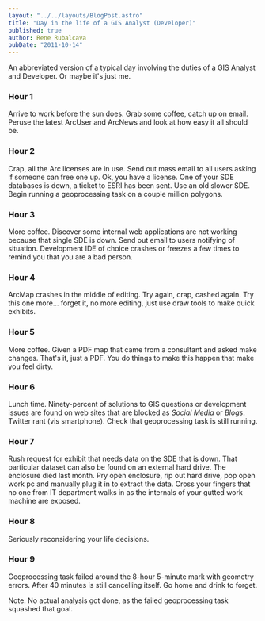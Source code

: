 ```yaml
---
layout: "../../layouts/BlogPost.astro"
title: "Day in the life of a GIS Analyst (Developer)"
published: true
author: Rene Rubalcava
pubDate: "2011-10-14"
---
```


An abbreviated version of a typical day involving the duties of a GIS Analyst and Developer. Or maybe it's just me.

### Hour 1

Arrive to work before the sun does. Grab some coffee, catch up on email. Peruse the latest ArcUser and ArcNews and look at how easy it all should be.

### Hour 2

Crap, all the Arc licenses are in use. Send out mass email to all users asking if someone can free one up. Ok, you have a license. One of your SDE databases is down, a ticket to ESRI has been sent. Use an old slower SDE. Begin running a geoprocessing task on a couple million polygons.

### Hour 3

More coffee. Discover some internal web applications are not working because that single SDE is down. Send out email to users notifying of situation. Development IDE of choice crashes or freezes a few times to remind you that you are a bad person.

### Hour 4

ArcMap crashes in the middle of editing. Try again, crap, cashed again. Try this one more... forget it, no more editing, just use draw tools to make quick exhibits.

### Hour 5

More coffee. Given a PDF map that came from a consultant and asked make changes. That's it, just a PDF. You do things to make this happen that make you feel dirty.

### Hour 6

Lunch time. Ninety-percent of solutions to GIS questions or development issues are found on web sites that are blocked as _Social Media_ or _Blogs_. Twitter rant (vis smartphone). Check that geoprocessing task is still running.

### Hour 7

Rush request for exhibit that needs data on the SDE that is down. That particular dataset can also be found on an external hard drive. The enclosure died last month. Pry open enclosure, rip out hard drive, pop open work pc and manually plug it in to extract the data. Cross your fingers that no one from IT department walks in as the internals of your gutted work machine are exposed.

### Hour 8

Seriously reconsidering your life decisions.

### Hour 9

Geoprocessing task failed around the 8-hour 5-minute mark with geometry errors. After 40 minutes is still cancelling itself. Go home and drink to forget.

Note: No actual analysis got done, as the failed geoprocessing task squashed that goal.
